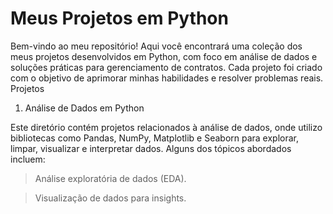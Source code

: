 # Meus Projetos em Python

Bem-vindo ao meu repositório! Aqui você encontrará uma coleção dos meus projetos desenvolvidos em Python, com foco em análise de dados e soluções práticas para gerenciamento de contratos. Cada projeto foi criado com o objetivo de aprimorar minhas habilidades e resolver problemas reais.
Projetos

1. Análise de Dados em Python

Este diretório contém projetos relacionados à análise de dados, onde utilizo bibliotecas como Pandas, NumPy, Matplotlib e Seaborn para explorar, limpar, visualizar e interpretar dados. Alguns dos tópicos abordados incluem:

> Análise exploratória de dados (EDA).

> Visualização de dados para insights.

   

   
